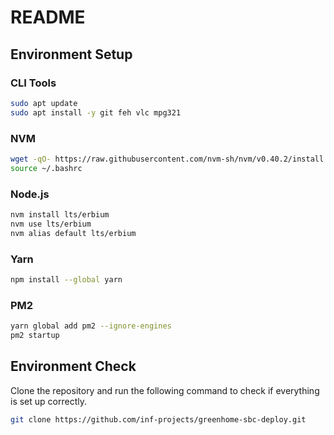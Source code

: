 # README

## Environment Setup

### CLI Tools

```bash
sudo apt update
sudo apt install -y git feh vlc mpg321
```

### NVM

```bash
wget -qO- https://raw.githubusercontent.com/nvm-sh/nvm/v0.40.2/install.sh | bash
source ~/.bashrc
```

### Node.js

```bash
nvm install lts/erbium
nvm use lts/erbium
nvm alias default lts/erbium
```

### Yarn

```bash
npm install --global yarn
```

### PM2

```bash
yarn global add pm2 --ignore-engines
pm2 startup
```

## Environment Check

Clone the repository and run the following command to check if everything is set up correctly.

```bash
git clone https://github.com/inf-projects/greenhome-sbc-deploy.git
```

